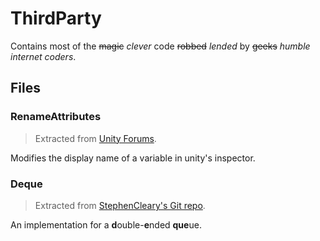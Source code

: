 # ThirdParty
Contains most of the ~~magic~~ *clever* code ~~robbed~~ *lended* by ~~geeks~~ *humble internet coders*.

## Files
### RenameAttributes
> Extracted from [Unity Forums](https://answers.unity.com/answers/1487948/view.html).

Modifies the display name of a variable in unity's inspector.

### Deque
> Extracted from [StephenCleary's Git repo](https://github.com/StephenCleary/Deque).

An implementation for a **d**ouble-**e**nded **que**ue.
